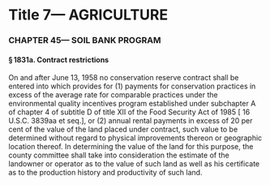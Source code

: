 
# Title 7— AGRICULTURE
### CHAPTER 45— SOIL BANK PROGRAM
#### § 1831a. Contract restrictions

On and after June 13, 1958 no conservation reserve contract shall be entered into which provides for (1) payments for conservation practices in excess of the average rate for comparable practices under the environmental quality incentives program established under subchapter A of chapter 4 of subtitle D of title XII of the Food Security Act of 1985 [ 16 U.S.C. 3839aa et seq.], or (2) annual rental payments in excess of 20 per cent of the value of the land placed under contract, such value to be determined without regard to physical improvements thereon or geographic location thereof. In determining the value of the land for this purpose, the county committee shall take into consideration the estimate of the landowner or operator as to the value of such land as well as his certificate as to the production history and productivity of such land.
